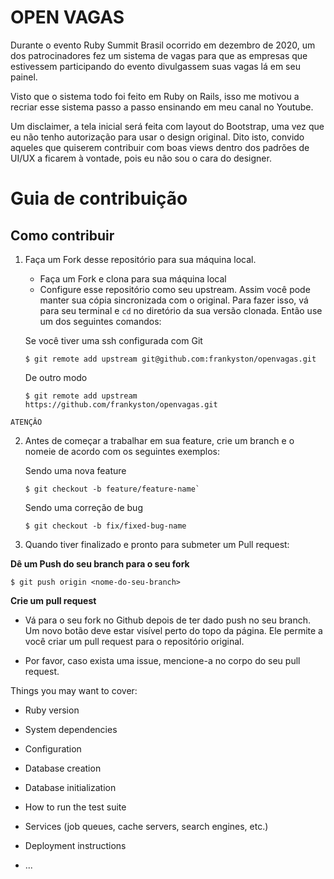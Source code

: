 # OPEN VAGAS

Durante o evento Ruby Summit Brasil ocorrido em dezembro de 2020, um dos patrocinadores fez um sistema de vagas para que as empresas que estivessem participando do evento divulgassem suas vagas lá em seu painel.

Visto que o sistema todo foi feito em Ruby on Rails, isso me motivou a recriar esse sistema passo a passo ensinando em meu canal no Youtube.

Um disclaimer, a tela inicial será feita com layout do Bootstrap, uma vez que eu não tenho autorização para usar o design original. Dito isto, convido aqueles que quiserem contribuir com boas views dentro dos padrões de UI/UX a ficarem à vontade, pois eu não sou o cara do designer.

# Guia de contribuição

## Como contribuir

1. Faça um Fork desse repositório para sua máquina local.

	* Faça um Fork e clona para sua máquina local
	* Configure esse repositório como seu upstream. Assim você pode manter sua cópia sincronizada com o original. Para fazer isso, vá para seu terminal e `cd` no diretório da sua versão clonada. Então use um dos seguintes comandos:
    
    Se você tiver uma ssh configurada com Git
	```
	$ git remote add upstream git@github.com:frankyston/openvagas.git
	```
	De outro modo
	```
	$ git remote add upstream https://github.com/frankyston/openvagas.git
	```

`ATENÇÂO`

2. Antes de começar a trabalhar em sua feature, crie um branch e o nomeie de acordo com os seguintes exemplos:

	Sendo uma nova feature 
	```
	$ git checkout -b feature/feature-name`
	```
	Sendo uma correção de bug
	```
	$ git checkout -b fix/fixed-bug-name
	```

3. Quando tiver finalizado e pronto para submeter um Pull request:

**Dê um Push do seu branch para o seu fork**
```
$ git push origin <nome-do-seu-branch>
```
**Crie um pull request**
* Vá para o seu fork no Github depois de ter dado push no seu branch. Um novo botão deve estar visível perto do topo da página. Ele permite a você criar um pull request para o repositório original.

* Por favor, caso exista uma issue, mencione-a no corpo do seu pull request.

Things you may want to cover:

* Ruby version

* System dependencies

* Configuration

* Database creation

* Database initialization

* How to run the test suite

* Services (job queues, cache servers, search engines, etc.)

* Deployment instructions

* ...
